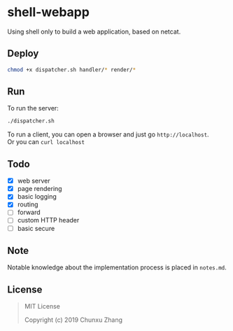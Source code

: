 # shell-webapp
Using shell only to build a web application, based on netcat. 

## Deploy 
```bash
chmod +x dispatcher.sh handler/* render/*
```

## Run
To run the server:
```bash
./dispatcher.sh
```

To run a client, you can open a browser and just go `http://localhost`.  
Or you can `curl localhost`

## Todo

- [x] web server
- [x] page rendering
- [x] basic logging
- [x] routing
- [ ] forward
- [ ] custom HTTP header
- [ ] basic secure

## Note
Notable knowledge about the implementation process is placed in `notes.md`.

## License

> MIT License
> 
> Copyright (c) 2019 Chunxu Zhang
> 
